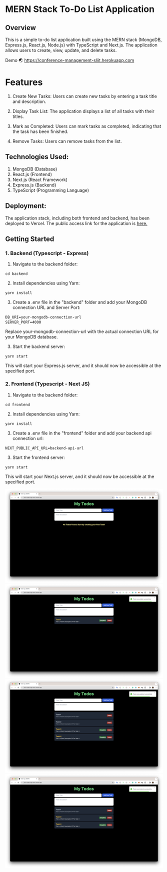 # MERN Stack To-Do List Application

## Overview
This is a simple to-do list application built using the MERN stack (MongoDB, Express.js, React.js, Node.js) with TypeScript and Next.js. The application allows users to create, view, update, and delete tasks.

Demo :earth_asia: https://conference-management-sliit.herokuapp.com

# Features
1. Create New Tasks:
Users can create new tasks by entering a task title and description.

2. Display Task List:
The application displays a list of all tasks with their titles.

3. Mark as Completed:
Users can mark tasks as completed, indicating that the task has been finished.

4. Remove Tasks:
Users can remove tasks from the list.

## Technologies Used:

1. MongoDB (Database)
2. React.js (Frontend)
3. Next.js (React Framework)
4. Express.js (Backend)
5. TypeScript (Programming Language)

## Deployment:

The application stack, including both frontend and backend, has been deployed to Vercel.
The public access link for the application is [here.](https://mern-todo-app-texn.vercel.app/)

## Getting Started

### 1. Backend (Typescript - Express)

1. Navigate to the backend folder:

```
cd backend
```

2. Install dependencies using Yarn:

```
yarn install
```

3. Create a .env file in the "backend" folder and add your MongoDB connection URL and Server Port:

```
DB_URI=your-mongodb-connection-url
SERVER_PORT=4000
```

Replace your-mongodb-connection-url with the actual connection URL for your MongoDB database.

3. Start the backend server:

```
yarn start
```
This will start your Express.js server, and it should now be accessible at the specified port.


### 2. Frontend (Typescript - Next JS)

1. Navigate to the backend folder:

```
cd frontend
```

2. Install dependencies using Yarn:

```
yarn install
```

3. Create a .env file in the "frontend" folder and add your backend api connection url:

```
NEXT_PUBLIC_API_URL=backend-api-url
```

3. Start the frontend server:

```
yarn start
```
This will start your Next.js server, and it should now be accessible at the specified port.

![no todos](https://github.com/manuka99/Mern-Todo-App/blob/master/images/1-no-todos.png?raw=true)
![add todos](https://github.com/manuka99/Mern-Todo-App/blob/master/images/2-add-todo.png?raw=true)
![update todos](https://github.com/manuka99/Mern-Todo-App/blob/master/images/3-update-todo.png?raw=true)
![no todos](https://github.com/manuka99/Mern-Todo-App/blob/master/images/4-delete-todo.png?raw=true)

